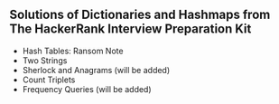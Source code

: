 Solutions of Dictionaries and Hashmaps from The HackerRank Interview Preparation Kit
--
- Hash Tables: Ransom Note
- Two Strings 
- Sherlock and Anagrams (will be added)
- Count Triplets
- Frequency Queries (will be added)
